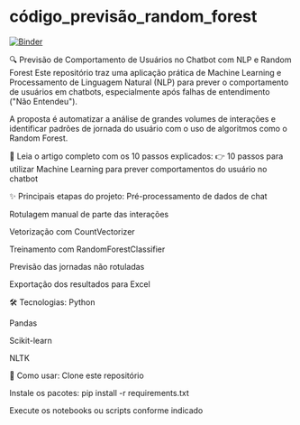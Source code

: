 # código_previsão_random_forest
[![Binder](https://mybinder.org/badge_logo.svg)](https://mybinder.org/v2/gh/AneNegreiros/c-digo_previs-o_random_forest/tree/main/HEAD)





🔍 Previsão de Comportamento de Usuários no Chatbot com NLP e Random Forest
Este repositório traz uma aplicação prática de Machine Learning e Processamento de Linguagem Natural (NLP) para prever o comportamento de usuários em chatbots, especialmente após falhas de entendimento ("Não Entendeu").

A proposta é automatizar a análise de grandes volumes de interações e identificar padrões de jornada do usuário com o uso de algoritmos como o Random Forest.

📄 Leia o artigo completo com os 10 passos explicados:
👉 10 passos para utilizar Machine Learning para prever comportamentos do usuário no chatbot

✨ Principais etapas do projeto:
Pré-processamento de dados de chat

Rotulagem manual de parte das interações

Vetorização com CountVectorizer

Treinamento com RandomForestClassifier

Previsão das jornadas não rotuladas

Exportação dos resultados para Excel

🛠️ Tecnologias:
Python

Pandas

Scikit-learn

NLTK

🚀 Como usar:
Clone este repositório

Instale os pacotes: pip install -r requirements.txt

Execute os notebooks ou scripts conforme indicado
